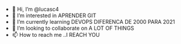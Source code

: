 - 👋 Hi, I’m @lucasc4
- 👀 I’m interested in APRENDER GIT
- 🌱 I’m currently learning DEVOPS DIFERENCA DE 2000 PARA 2021
- 💞️ I’m looking to collaborate on A LOT OF THINGS
- 📫 How to reach me ..I REACH YOU

<!---
lucasc4/lucasc4 is a ✨ special ✨ repository because its `README.md` (this file) appears on your GitHub profile.
You can click the Preview link to take a look at your changes.
--->
